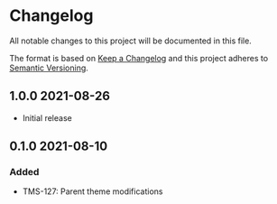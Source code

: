 # Changelog
All notable changes to this project will be documented in this file.

The format is based on [Keep a Changelog](http://keepachangelog.com/en/1.0.0/)
and this project adheres to [Semantic Versioning](http://semver.org/spec/v2.0.0.html).

## 1.0.0 2021-08-26
- Initial release

## 0.1.0 2021-08-10

### Added
- TMS-127: Parent theme modifications
